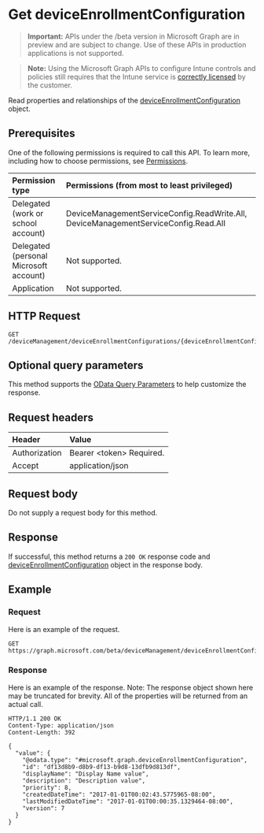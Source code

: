﻿# Get deviceEnrollmentConfiguration

> **Important:** APIs under the /beta version in Microsoft Graph are in preview and are subject to change. Use of these APIs in production applications is not supported.

> **Note:** Using the Microsoft Graph APIs to configure Intune controls and policies still requires that the Intune service is [correctly licensed](https://go.microsoft.com/fwlink/?linkid=839381) by the customer.

Read properties and relationships of the [deviceEnrollmentConfiguration](../resources/intune_onboarding_deviceenrollmentconfiguration.md) object.
## Prerequisites
One of the following permissions is required to call this API. To learn more, including how to choose permissions, see [Permissions](../concepts/permissions_reference.md).

|Permission type|Permissions (from most to least privileged)|
|:---|:---|
|Delegated (work or school account)|DeviceManagementServiceConfig.ReadWrite.All, DeviceManagementServiceConfig.Read.All|
|Delegated (personal Microsoft account)|Not supported.|
|Application|Not supported.|

## HTTP Request
<!-- {
  "blockType": "ignored"
}
-->
``` http
GET /deviceManagement/deviceEnrollmentConfigurations/{deviceEnrollmentConfigurationId}
```

## Optional query parameters
This method supports the [OData Query Parameters](https://developer.microsoft.com/en-us/graph/docs/overview/query_parameters) to help customize the response.
## Request headers
|Header|Value|
|:---|:---|
|Authorization|Bearer &lt;token&gt; Required.|
|Accept|application/json|

## Request body
Do not supply a request body for this method.

## Response
If successful, this method returns a `200 OK` response code and [deviceEnrollmentConfiguration](../resources/intune_onboarding_deviceenrollmentconfiguration.md) object in the response body.

## Example
### Request
Here is an example of the request.
``` http
GET https://graph.microsoft.com/beta/deviceManagement/deviceEnrollmentConfigurations/{deviceEnrollmentConfigurationId}
```

### Response
Here is an example of the response. Note: The response object shown here may be truncated for brevity. All of the properties will be returned from an actual call.
``` http
HTTP/1.1 200 OK
Content-Type: application/json
Content-Length: 392

{
  "value": {
    "@odata.type": "#microsoft.graph.deviceEnrollmentConfiguration",
    "id": "df13d8b9-d8b9-df13-b9d8-13dfb9d813df",
    "displayName": "Display Name value",
    "description": "Description value",
    "priority": 8,
    "createdDateTime": "2017-01-01T00:02:43.5775965-08:00",
    "lastModifiedDateTime": "2017-01-01T00:00:35.1329464-08:00",
    "version": 7
  }
}
```



